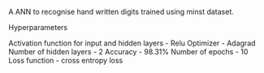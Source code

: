 A ANN to recognise hand written digits trained using minst dataset.

Hyperparameters

Activation function for input and hidden layers - Relu
Optimizer - Adagrad
Number of hidden layers - 2
Accuracy - 98.31%
Number of epochs - 10
Loss function - cross entropy loss